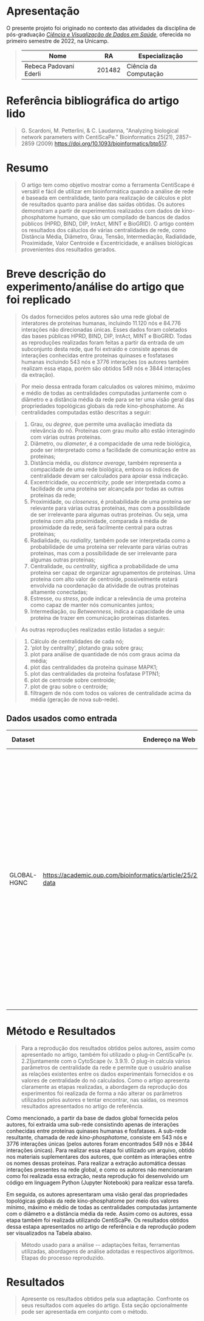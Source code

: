 # Apresentação

O presente projeto foi originado no contexto das atividades da disciplina de pós-graduação [*Ciência e Visualização de Dados em Saúde*](https://ds4h.org), oferecida no primeiro semestre de 2022, na Unicamp.

> |Nome  | RA | Especialização|
> |--|--|--|
> | Rebeca Padovani Ederli  | 201482  | Ciência da Computação|


# Referência bibliográfica do artigo lido
> G. Scardoni, M. Petterlini, & C. Laudanna, "Analyzing biological network parameters with CentiScaPe." Bioinformatics 25(21), 2857–2859 (2009) https://doi.org/10.1093/bioinformatics/btp517.

# Resumo
> O artigo tem como objetivo mostrar como a ferramenta CentiScape é versátil e fácil de utilizar em bioinformática quando a análise de rede é baseada em centralidade, tanto para realização de cálculos e plot de resultados quanto para análise das saídas obtidas. Os autores demonstram a partir de experimentos realizados com dados de kino-phosphatome humano, que são um compilado de bancos de dados públicos (HPRD, BIND, DIP, IntAct, MINT e BioGRID). O artigo contém os resultados dos cáluclos de várias centralidades de rede, como Distância Média, Diâmetro, Grau, Tensão, Intermediação, Radialidade, Proximidade, Valor Centroide e Excentricidade, e análises biológicas provenientes dos resultados gerados.

# Breve descrição do experimento/análise do artigo que foi replicado
> Os dados fornecidos pelos autores são uma rede global de interatores de proteínas humanas, incluindo 11.120 nós e 84.776 interações não direcionadas únicas. Esses dados foram coletados das bases públicas HPRD, BIND, DIP, IntAct, MINT e BioGRID. Todas as reproduções realizadas foram feitas a partir da entrada de um subconjunto desta rede, que foi extraído e consiste apenas de interações conhecidas entre proteínas quinases e fosfatases humanas incluindo 543 nós e 3776 interações (os autores também realizam essa etapa, porém são obtidos 549 nós e 3844 interações da extração). 

> Por meio dessa entrada foram calculados os valores mínimo, máximo e médio de todas as centralidades computadas juntamente com o diâmetro e a distância média da rede para se ter uma visão geral das propriedades topológicas globais da rede kino-phosphatome. As centralidades computadas estão descritas a seguir:

> 1. Grau, ou *degree*, que permite uma avaliação imediata da relevância do nó. Proteínas com grau muito alto estão interagindo com várias outras proteínas.
> 2. Diâmetro, ou *diameter*, é a compacidade de uma rede biológica, pode ser interpretado como a facilidade de comunicação entre as proteínas;
> 3. Distância média, ou *distance average*, também representa a compacidade de uma rede biológica, embora os índices de centralidade devam ser calculados para apoiar essa indicação.
> 4. Excentricidade, ou *eccentricity*, pode ser interpretada como a facilidade de uma proteína ser alcançada por todas as outras proteínas da rede;
> 5. Proximidade, ou *closeness*, é probabilidade de uma proteína ser relevante para várias outras proteínas, mas com a possibilidade de ser irrelevante para algumas outras proteínas. Ou seja, uma proteína com alta proximidade, comparada à média de proximidade da rede, será facilmente central para outras proteínas;
> 6. Radialidade, ou *radiality*, também pode ser interpretada como a probabilidade de uma proteína ser relevante para várias outras proteínas, mas com a possibilidade de ser irrelevante para algumas outras proteínas;
> 7. Centralidade, ou *centrality*, sigifica a probabilidade de uma proteína ser capaz de organizar agrupamentos de proteínas. Uma proteína com alto valor de centroide, possivelmente estará envolvida na coordenação da atividade de outras proteínas altamente conectadas;
> 8. Estresse, ou *stress*, pode indicar a relevância de uma proteína como capaz de manter nós comunicantes juntos;
> 9. Intermediação, ou *Betweenness*, indica a capacidade de uma proteína de trazer em comunicação proteínas distantes.

> As outras reproduções realizadas estão listadas a seguir:

> 1. Cálculo de centralidades de cada nó;
> 2. 'plot by centrality', plotando grau sobre grau;
> 3. plot para análise de quantidade de nós com graus acima da média;
> 4. plot das centralidades da proteína quinase MAPK1;
> 5. plot das centralidades da proteína fosfatase PTPN1;
> 6. plot de centroide sobre centroide;
> 7. plot de grau sobre o centroide;
> 8. filtragem de nós com todos os valores de centralidade acima da média (geração de nova sub-rede).

## Dados usados como entrada
Dataset | Endereço na Web | Resumo descritivo
----- | ----- | -----
 GLOBAL-HGNC | https://academic.oup.com/bioinformatics/article/25/21/2857/227713#supplementary-data | Uma rede bipartida de proteínas quinases humanas conhecidas e as fosfatases com as quais elas interagem. É um compilado de conjuntos de dados públicos (HPRD, BIND, DIP, IntAct, MINT e BioGRID) de interatividade de proteínas humanas. O tipo de aresta é Vinculativo e os nós são Proteínas quinases e fosfatases (bipartido, não direcionado, não ponderado).

# Método e Resultados
> Para a reprodução dos resultados obtidos pelos autores, assim como apresentado no artigo, também foi utilizado o plug-in CentiScaPe (v. 2.2)juntamente com o CytoScape (v. 3.9.1). O plug-in calcula vários parâmetros de centralidade da rede e permite que o usuário analise as relações existentes entre os dados experimentais fornecidos e os valores de centralidade do nó calculados. Como o artigo apresenta claramente as etapas realizadas, a abordagem da reprodução dos experimentos foi realizada de forma a não alterar os parâmetros utilizados pelos autores e tentar encontrar, nas saídas, os mesmos resultados apresentados no artigo de referência. 

Como mencionado, a partir da base de dados global fornecida pelos autores, foi extraída uma sub-rede consistindo apenas de interações conhecidas entre proteínas quinases humanas e fosfatases. A sub-rede resultante, chamada de *rede kino-phosphatome*, consiste em 543 nós e 3776 interações únicas (pelos autores foram encontrados 549 nós e 3844 interações únicas). Para realizar essa etapa foi utilizado um arquivo, obtido nos materiais suplementares dos autores, que contém as interações entre os nomes dessas proteínas. Para realizar a extração automática dessas interações presentes na rede global, e como os autores não mencionaram como foi realizada essa extração, nesta reprodução foi desenvolvido um código em linguagem Python (Jupyter Notebook) para realizar essa tarefa. 

Em seguida, os autores apresentaram uma visão geral das propriedades topológicas globais da rede kino-phosphatome por meio dos valores mínimo, máximo e médio de todas as centralidades computadas juntamente com o diâmetro e a distância média da rede. Assim como os autores, essa etapa também foi realizada utilizando CentiScaPe. Os resultados obtidos dessa estapa apresentados no artigo de referência e da reprodução podem ser visualizados na Tabela abaixo.



> Método usado para a análise -- adaptações feitas, ferramentas utilizadas, abordagens de análise adotadas e respectivos algoritmos.
> Etapas do processo reproduzido.

# Resultados
> Apresente os resultados obtidos pela sua adaptação.
> Confronte os seus resultados com aqueles do artigo.
> Esta seção opcionalmente pode ser apresentada em conjunto com o método.
